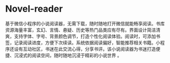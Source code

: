 # Novel-reader
基于微信小程序的小说阅读器，无需下载，随时随地打开微信就能畅享阅读。书库资源海量丰富，玄幻、言情、悬疑、历史等热门品类应有尽有。界面设计简洁清爽，支持字体、字号、背景颜色调节，打造个性化阅读体验。阅读时，可添加书签，记录阅读进度，方便下次续读。系统依据阅读偏好，智能推荐相关书籍。小程序还设有互动社区，书迷在此交流心得，分享书评。该小说阅读器为书迷打造便捷、沉浸式的阅读空间，随时随地沉浸于精彩的小说世界 。
